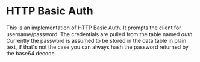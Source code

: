 HTTP Basic Auth
===============

This is an implementation of HTTP Basic Auth. It prompts the client for username/password. The credentials are pulled from the table named _auth_. Currently the password is assumed to be stored in the data table in plain text, if that's not the case you can always hash the password returned by the base64.decode.

